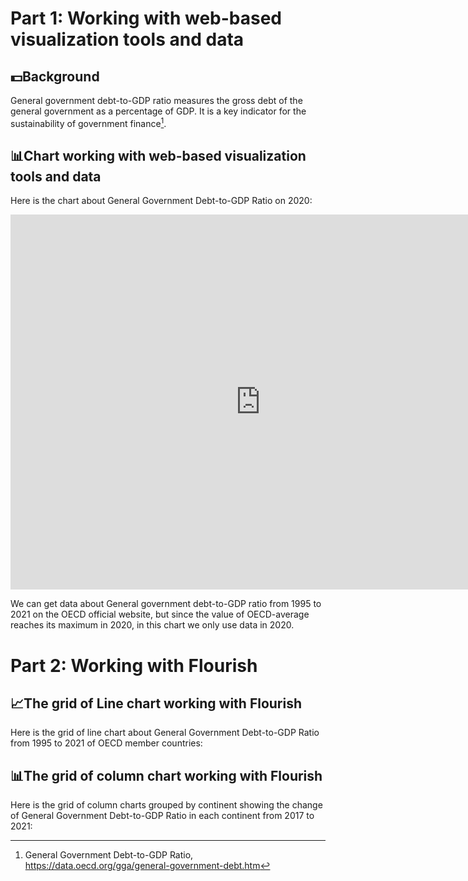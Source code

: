 # **Part 1: Working with web-based visualization tools and data**
## 💵Background	
General government debt-to-GDP ratio measures the gross debt of the general government as a percentage of GDP. It is a key indicator for the sustainability of government finance[^1]. 
## 📊Chart working with web-based visualization tools and data 
Here is the chart about General Government Debt-to-GDP Ratio on 2020:
<iframe src="https://data.oecd.org/chart/6XKi" width="800" height="600" style="border: 0" mozallowfullscreen="true" webkitallowfullscreen="true" allowfullscreen="true"><a href="https://data.oecd.org/chart/6XKi" target="_blank">OECD Chart: General government debt, Total, % of GDP, Annual, 2020</a></iframe>

We can get data about General government debt-to-GDP ratio from 1995 to 2021 on the OECD official website, but since the value of OECD-average reaches its maximum in 2020, in this chart we only use data in 2020.

  
[^1]: General Government Debt-to-GDP Ratio, https://data.oecd.org/gga/general-government-debt.htm


# **Part 2: Working with Flourish**
## 📈The grid of Line chart working with Flourish
Here is the grid of line chart about General Government Debt-to-GDP Ratio from 1995 to 2021 of OECD member countries:
<div class="flourish-embed flourish-chart" data-src="visualisation/12550638"><script src="https://public.flourish.studio/resources/embed.js"><div style="width:800; height:600"></script></div>

## 📊The grid of column chart working with Flourish
Here is the grid of column charts grouped by continent showing the change of General Government Debt-to-GDP Ratio in each continent from 2017 to 2021:
<div class="flourish-embed flourish-chart" data-src="visualisation/12561280"><script src="https://public.flourish.studio/resources/embed.js"><div style="width:800; height:600"></script></div>
